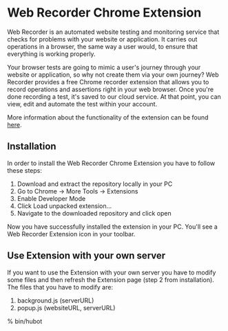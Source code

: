 # Web Recorder Chrome Extension
Web Recorder is an automated website testing and monitoring service that checks for problems with your website or application. It carries out operations in a browser, the same way a user would, to ensure that everything is working properly.

Your browser tests are going to mimic a user's journey through your website or application, so why not create them via your own journey? Web Recorder provides a free Chrome recorder extension that allows you to record operations and assertions right in your web browser. Once you're done recording a test, it's saved to our cloud service. At that point, you can view, edit and automate the test within your account.

More information about the functionality of the extension can be found [here][documentation].

[documentation]: http://snf-750380.vm.okeanos.grnet.gr:8080/documentation

## Installation
In order to install the Web Recorder Chrome Extension you have to follow these steps:
1) Download and extract the repository locally in your PC
2) Go to Chrome -> More Tools -> Extensions
3) Enable Developer Mode
4) Click Load unpacked extension...
5) Navigate to the downloaded repository and click open

Now you have successfully installed the extension in your PC. You'll see a Web Recorder Extension icon in your toolbar.

## Use Extension with your own server
If you want to use the Extension with your own server you have to modify some files and then refresh the Extension page (step 2 from installation). The files that you have to modify are:
1) background.js (serverURL)
2) popup.js (websiteURL, serverURL)

  % bin/hubot
